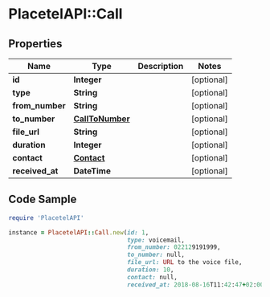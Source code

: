 # PlacetelAPI::Call

## Properties

Name | Type | Description | Notes
------------ | ------------- | ------------- | -------------
**id** | **Integer** |  | [optional] 
**type** | **String** |  | [optional] 
**from_number** | **String** |  | [optional] 
**to_number** | [**CallToNumber**](CallToNumber.md) |  | [optional] 
**file_url** | **String** |  | [optional] 
**duration** | **Integer** |  | [optional] 
**contact** | [**Contact**](Contact.md) |  | [optional] 
**received_at** | **DateTime** |  | [optional] 

## Code Sample

```ruby
require 'PlacetelAPI'

instance = PlacetelAPI::Call.new(id: 1,
                                 type: voicemail,
                                 from_number: 022129191999,
                                 to_number: null,
                                 file_url: URL to the voice file,
                                 duration: 10,
                                 contact: null,
                                 received_at: 2018-08-16T11:42:47+02:00)
```



